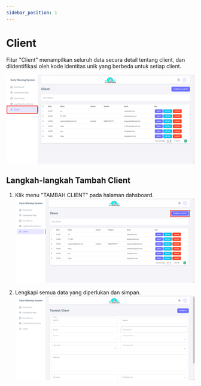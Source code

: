 ```yaml
---
sidebar_position: 1
---
```


# Client

Fitur "Client" menampilkan seluruh data secara detail tentang client, dan diidentifikasi oleh kode identitas unik yang berbeda untuk setiap client.

![EWS](../assets/early-warning-system/client-dashboard.png) 

## Langkah-langkah Tambah Client

1. Klik menu "TAMBAH CLIENT" pada halaman dahsboard.
![EWS](../assets/early-warning-system/client-tambah.png)

2. Lengkapi semua data yang diperlukan dan simpan.                 
![EWS](../assets/early-warning-system/client-form.png)
